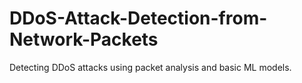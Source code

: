 # DDoS-Attack-Detection-from-Network-Packets
Detecting DDoS attacks using packet analysis and basic ML models.

